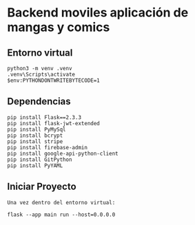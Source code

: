 # Backend moviles aplicación de mangas y comics

## Entorno virtual
```
python3 -m venv .venv
.venv\Scripts\activate
$env:PYTHONDONTWRITEBYTECODE=1
```

## Dependencias
```
pip install Flask==2.3.3
pip install flask-jwt-extended
pip install PyMySql
pip install bcrypt
pip install stripe
pip install firebase-admin
pip install google-api-python-client
pip install GitPython
pip install PyYAML
```


## Iniciar Proyecto
```
Una vez dentro del entorno virtual:

flask --app main run --host=0.0.0.0

```


